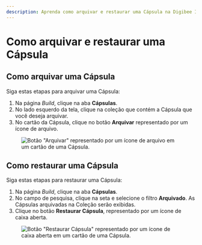 ```yaml
---
description: Aprenda como arquivar e restaurar uma Cápsula na Digibee Integration Platform.
---
```


# Como arquivar e restaurar uma Cápsula

## Como arquivar uma Cápsula

Siga estas etapas para arquivar uma Cápsula:

1. Na página _Build_, clique na aba **Cápsulas**.
2. No lado esquerdo da tela, clique na coleção que contém a Cápsula que você deseja arquivar.
3. No cartão da Cápsula, clique no botão **Arquivar** representado por um ícone de arquivo.

<figure><img src="../../../.gitbook/assets/arquivar-cápsula.png" alt="Botão &#x22;Arquivar&#x22; representado por um ícone de arquivo em um cartão de uma Cápsula."><figcaption></figcaption></figure>

## Como restaurar uma Cápsula

Siga estas etapas para restaurar uma Cápsula:

1. Na página _Build_, clique na aba **Cápsulas**.
2. No campo de pesquisa, clique na seta e selecione o filtro **Arquivado**. As Cápsulas arquivadas na Coleção serão exibidas.
3. Clique no botão **Restaurar Cápsula**, representado por um ícone de caixa aberta.

<figure><img src="../../../.gitbook/assets/restaurar-cápsula.png" alt="Botão &#x22;Restaurar Cápsula&#x22; representado por um ícone de caixa aberta em um cartão de uma Cápsula."><figcaption></figcaption></figure>
